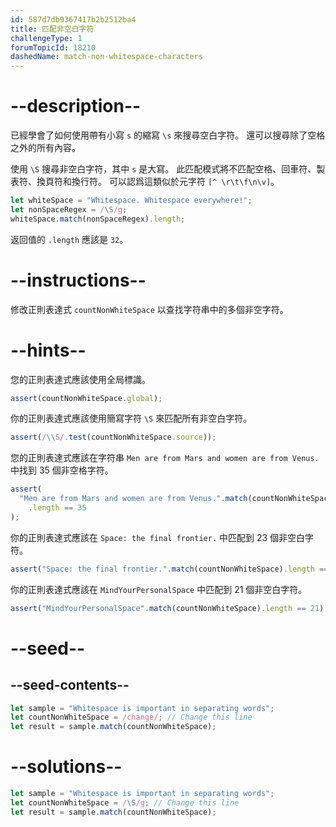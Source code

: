 ```yaml
---
id: 587d7db9367417b2b2512ba4
title: 匹配非空白字符
challengeType: 1
forumTopicId: 18210
dashedName: match-non-whitespace-characters
---
```


# --description--

已經學會了如何使用帶有小寫 `s` 的縮寫 `\s` 來搜尋空白字符。 還可以搜尋除了空格之外的所有內容。

使用 `\S` 搜尋非空白字符，其中 `s` 是大寫。 此匹配模式將不匹配空格、回車符、製表符、換頁符和換行符。 可以認爲這類似於元字符 `[^ \r\t\f\n\v]`。

```js
let whiteSpace = "Whitespace. Whitespace everywhere!";
let nonSpaceRegex = /\S/g;
whiteSpace.match(nonSpaceRegex).length;
```

返回值的 `.length` 應該是 `32`。

# --instructions--

修改正則表達式 `countNonWhiteSpace` 以查找字符串中的多個非空字符。

# --hints--

您的正則表達式應該使用全局標識。

```js
assert(countNonWhiteSpace.global);
```

你的正則表達式應該使用簡寫字符 `\S` 來匹配所有非空白字符。

```js
assert(/\\S/.test(countNonWhiteSpace.source));
```

您的正則表達式應該在字符串 `Men are from Mars and women are from Venus.` 中找到 35 個非空格字符。

```js
assert(
  "Men are from Mars and women are from Venus.".match(countNonWhiteSpace)
    .length == 35
);
```

你的正則表達式應該在 `Space: the final frontier.` 中匹配到 23 個非空白字符。

```js
assert("Space: the final frontier.".match(countNonWhiteSpace).length == 23);
```

你的正則表達式應該在 `MindYourPersonalSpace` 中匹配到 21 個非空白字符。

```js
assert("MindYourPersonalSpace".match(countNonWhiteSpace).length == 21);
```

# --seed--

## --seed-contents--

```js
let sample = "Whitespace is important in separating words";
let countNonWhiteSpace = /change/; // Change this line
let result = sample.match(countNonWhiteSpace);
```

# --solutions--

```js
let sample = "Whitespace is important in separating words";
let countNonWhiteSpace = /\S/g; // Change this line
let result = sample.match(countNonWhiteSpace);
```
